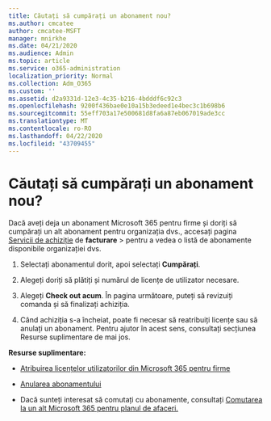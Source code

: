 ```yaml
---
title: Căutați să cumpărați un abonament nou?
ms.author: cmcatee
author: cmcatee-MSFT
manager: mnirkhe
ms.date: 04/21/2020
ms.audience: Admin
ms.topic: article
ms.service: o365-administration
localization_priority: Normal
ms.collection: Adm_O365
ms.custom: ''
ms.assetid: d2a9331d-12e3-4c35-b216-4bdddf6c92c3
ms.openlocfilehash: 9200f436bae0e10a15b3edeed1e4bec3c1b698b6
ms.sourcegitcommit: 55eff703a17e500681d8fa6a87eb067019ade3cc
ms.translationtype: MT
ms.contentlocale: ro-RO
ms.lasthandoff: 04/22/2020
ms.locfileid: "43709455"
---
```

# <a name="looking-to-buy-a-new-subscription"></a>Căutați să cumpărați un abonament nou?

Dacă aveți deja un abonament Microsoft 365 pentru firme și doriți să cumpărați un alt abonament pentru organizația dvs., accesați pagina [Servicii de achiziție](https://go.microsoft.com/fwlink/p/?linkid=868433) de **facturare** \> pentru a vedea o listă de abonamente disponibile organizației dvs.
 
1. Selectați abonamentul dorit, apoi selectați **Cumpărați**.

2. Alegeți doriți să plătiți și numărul de licențe de utilizator necesare.

3. Alegeți **Check out acum**. În pagina următoare, puteți să revizuiți comanda și să finalizați achiziția.

4. Când achiziția s-a încheiat, poate fi necesar să reatribuiți licențe sau să anulați un abonament. Pentru ajutor în acest sens, consultați secțiunea Resurse suplimentare de mai jos.

 **Resurse suplimentare:**
  
- [Atribuirea licențelor utilizatorilor din Microsoft 365 pentru firme](https://docs.microsoft.com/office365/admin/subscriptions-and-billing/assign-licenses-to-users)
    
- [Anularea abonamentului](https://docs.microsoft.com/office365/admin/subscriptions-and-billing/cancel-your-subscription)
    
- Dacă sunteți interesat să comutați cu abonamente, consultați [Comutarea la un alt Microsoft 365 pentru planul de afaceri.](https://docs.microsoft.com/office365/admin/subscriptions-and-billing/switch-to-a-different-plan)